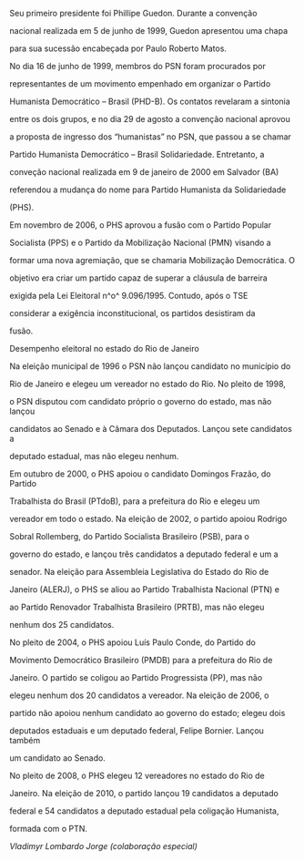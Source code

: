 

Seu primeiro presidente foi Phillipe Guedon. Durante a convenção

nacional realizada em 5 de junho de 1999, Guedon apresentou uma chapa

para sua sucessão encabeçada por Paulo Roberto Matos.



No dia 16 de junho de 1999, membros do PSN foram procurados por

representantes de um movimento empenhado em organizar o Partido

Humanista Democrático – Brasil (PHD-B). Os contatos revelaram a sintonia

entre os dois grupos, e no dia 29 de agosto a convenção nacional aprovou

a proposta de ingresso dos “humanistas” no PSN, que passou a se chamar

Partido Humanista Democrático – Brasil Solidariedade. Entretanto, a

conveção nacional realizada em 9 de janeiro de 2000 em Salvador (BA)

referendou a mudança do nome para Partido Humanista da Solidariedade

(PHS).



Em novembro de 2006, o PHS aprovou a fusão com o Partido Popular

Socialista (PPS) e o Partido da Mobilização Nacional (PMN) visando a

formar uma nova agremiação, que se chamaria Mobilização Democrática. O

objetivo era criar um partido capaz de superar a cláusula de barreira

exigida pela Lei Eleitoral n^o^ 9.096/1995. Contudo, após o TSE

considerar a exigência inconstitucional, os partidos desistiram da

fusão.



Desempenho eleitoral no estado do Rio de Janeiro



Na eleição municipal de 1996 o PSN não lançou candidato no município do

Rio de Janeiro e elegeu um vereador no estado do Rio. No pleito de 1998,

o PSN disputou com candidato próprio o governo do estado, mas não lançou

candidatos ao Senado e à Câmara dos Deputados. Lançou sete candidatos a

deputado estadual, mas não elegeu nenhum.



Em outubro de 2000, o PHS apoiou o candidato Domingos Frazão, do Partido

Trabalhista do Brasil (PTdoB), para a prefeitura do Rio e elegeu um

vereador em todo o estado. Na eleição de 2002, o partido apoiou Rodrigo

Sobral Rollemberg, do Partido Socialista Brasileiro (PSB), para o

governo do estado, e lançou três candidatos a deputado federal e um a

senador. Na eleição para Assembleia Legislativa do Estado do Rio de

Janeiro (ALERJ), o PHS se aliou ao Partido Trabalhista Nacional (PTN) e

ao Partido Renovador Trabalhista Brasileiro (PRTB), mas não elegeu

nenhum dos 25 candidatos.



No pleito de 2004, o PHS apoiou Luís Paulo Conde, do Partido do

Movimento Democrático Brasileiro (PMDB) para a prefeitura do Rio de

Janeiro. O partido se coligou ao Partido Progressista (PP), mas não

elegeu nenhum dos 20 candidatos a vereador. Na eleição de 2006, o

partido não apoiou nenhum candidato ao governo do estado; elegeu dois

deputados estaduais e um deputado federal, Felipe Bornier. Lançou também

um candidato ao Senado.



No pleito de 2008, o PHS elegeu 12 vereadores no estado do Rio de

Janeiro. Na eleição de 2010, o partido lançou 19 candidatos a deputado

federal e 54 candidatos a deputado estadual pela coligação Humanista,

formada com o PTN.



*Vladimyr Lombardo Jorge (colaboração especial)*



